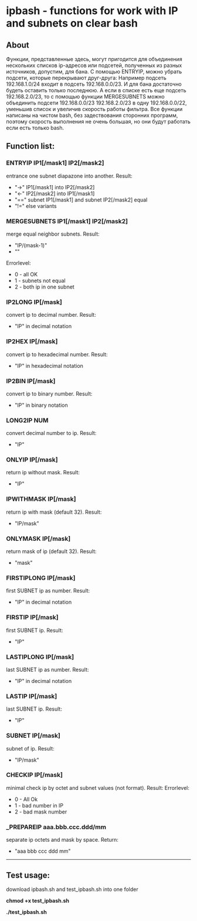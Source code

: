 # ipbash  - functions for work with IP and subnets on clear bash
## About

  Функции, представленные здесь, могут пригодится для объединения нескольких списков ip-адресов или подсетей, полученных из разных источников, допустим, для бана. С помощью ENTRYIP, можно убрать подсети, которые перекрывают друг-друга: Например подсеть 192.168.1.0/24 входит в подсеть 192.168.0.0/23. И для бана достаточно будеть оставить только последнюю. А если в списке есть еще подсеть 192.168.2.0/23, то с помощью функции MERGESUBNETS можно объединить подсети 192.168.0.0/23 192.168.2.0/23 в одну 192.168.0.0/22, уменьшив список и увеличив скорость работы фильтра. Все функции написаны на чистом bash, без задествования сторонних программ, поэтому скорость выполнения не очень большая, но они будут работать если есть только bash.

## Function list: 

### ENTRYIP IP1[/mask1] IP2[/mask2]

entrance one subnet diapazone into another. Result:
* "->"  IP1[/mask1] into IP2[/mask2]
* "<-"  IP2[/mask2] into IP1[/mask1]
* "==" subnet IP1[/mask1] and subnet IP2[/mask2] equal
* "!=" else variants

### MERGESUBNETS IP1[/mask1] IP2[/mask2]
merge equal neighbor subnets. Result:
* "IP/(mask-1)"
* ""

Errorlevel:
* 0 - all OK
* 1 - subnets not equal
* 2 - both ip in one subnet  

### IP2LONG IP[/mask]

convert ip to decimal number. Result:
* "IP" in decimal notation

### IP2HEX IP[/mask]
convert ip to hexadecimal number. Result:
* "IP" in hexadecimal notation

### IP2BIN  IP[/mask]
convert ip to binary number. Result:
* "IP" in binary notation

### LONG2IP NUM
convert decimal number to ip. Result:
* "IP"

### ONLYIP IP[/mask]
return ip without mask. Result:
* "IP"

### IPWITHMASK IP[/mask]
return ip with mask (default 32). Result:
* "IP/mask"

### ONLYMASK IP[/mask]
return mask of ip (default 32). Result:
* "mask"

### FIRSTIPLONG IP[/mask]
first SUBNET ip as number. Result:
* "IP" in decimal notation

### FIRSTIP  IP[/mask]
first SUBNET ip. Result:
* "IP"

### LASTIPLONG  IP[/mask]
last SUBNET ip as number. Result:
* "IP" in decimal notation

### LASTIP IP[/mask]
last SUBNET ip. Result:
* "IP"

### SUBNET IP[/mask]
subnet of ip. Result:
* "IP/mask"

### CHECKIP  IP[/mask]
minimal check ip by octet and subnet values (not format). Result:
Errorlevel:
* 0 - All Ok
* 1 - bad number in IP
* 2 - bad mask number

### _PREPAREIP aaa.bbb.ccc.ddd/mm
separate ip octets and mask by space. Return:
* "aaa bbb ccc ddd mm"

<HR>

## Test usage:

download ipbash.sh and test_ipbash.sh into one folder

**chmod +x test_ipbash.sh**

**./test_ipbash.sh**
